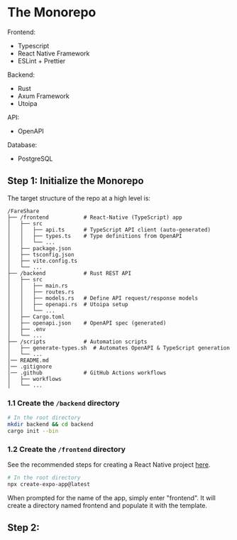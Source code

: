 # The Monorepo

Frontend:
* Typescript
* React Native Framework
* ESLint + Prettier

Backend: 
* Rust
* Axum Framework
* Utoipa 

API:
* OpenAPI

Database:
* PostgreSQL

## Step 1: Initialize the Monorepo

The target structure of the repo at a high level is:

```
/FareShare
├── /frontend           # React-Native (TypeScript) app
│   ├── src
│   │   ├── api.ts      # TypeScript API client (auto-generated)
│   │   ├── types.ts    # Type definitions from OpenAPI
│   │   └── ...
│   ├── package.json
│   ├── tsconfig.json
│   ├── vite.config.ts
│   └── ...
├── /backend            # Rust REST API
│   ├── src
│   │   ├── main.rs
│   │   ├── routes.rs
│   │   ├── models.rs   # Define API request/response models
│   │   ├── openapi.rs  # Utoipa setup
│   │   └── ...
│   ├── Cargo.toml
│   ├── openapi.json    # OpenAPI spec (generated)
│   ├── .env
│   └── ...
├── /scripts            # Automation scripts
│   ├── generate-types.sh  # Automates OpenAPI & TypeScript generation
│   └── ...
│── README.md
│── .gitignore
│── .github             # GitHub Actions workflows
│   ├── workflows
│   └── ...
```

### 1.1 Create the `/backend` directory

```sh
# In the root directory
mkdir backend && cd backend
cargo init --bin
```

### 1.2 Create the `/frontend` directory

See the recommended steps for creating a React Native project [here](https://docs.expo.dev/get-started/create-a-project/).

```sh
# In the root directory
npx create-expo-app@latest 
```

When prompted for the name of the app, simply enter "frontend". It will create a directory named frontend and populate it with the template.

## Step 2: